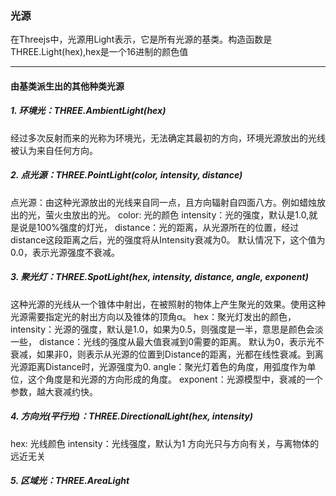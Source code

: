 ### 光源
在Threejs中，光源用Light表示，它是所有光源的基类。构造函数是THREE.Light(hex),hex是一个16进制的颜色值
***
#### 由基类派生出的其他种类光源
##### 1. 环境光：THREE.AmbientLight(hex)
经过多次反射而来的光称为环境光，无法确定其最初的方向，环境光源放出的光线被认为来自任何方向。

##### 2. 点光源：THREE.PointLight(color, intensity, distance)
点光源：由这种光源放出的光线来自同一点，且方向辐射自四面八方。例如蜡烛放出的光，萤火虫放出的光。
color: 光的颜色
intensity：光的强度，默认是1.0,就是说是100%强度的灯光，
distance：光的距离，从光源所在的位置，经过distance这段距离之后，光的强度将从Intensity衰减为0。 默认情况下，这个值为0.0，表示光源强度不衰减。

##### 3. 聚光灯：THREE.SpotLight(hex, intensity, distance, angle, exponent)
这种光源的光线从一个锥体中射出，在被照射的物体上产生聚光的效果。使用这种光源需要指定光的射出方向以及锥体的顶角α。
hex：聚光灯发出的颜色，
intensity：光源的强度，默认是1.0，如果为0.5，则强度是一半，意思是颜色会淡一些，
distance：光线的强度从最大值衰减到0需要的距离。 默认为0，表示光不衰减，如果非0，则表示从光源的位置到Distance的距离，光都在线性衰减。到离光源距离Distance时，光源强度为0.
angle：聚光灯着色的角度，用弧度作为单位，这个角度是和光源的方向形成的角度。
exponent：光源模型中，衰减的一个参数，越大衰减约快。

##### 4. 方向光(平行光)：THREE.DirectionalLight(hex, intensity)
hex: 光线颜色
intensity：光线强度，默认为1
方向光只与方向有关，与离物体的远近无关

##### 5. 区域光：THREE.AreaLight
